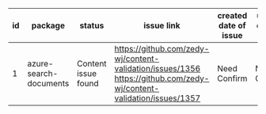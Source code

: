 
| id | package | status | issue link | created date of issue | update date of issue | run date of pipeline | pipeline run link |
|----|---------|--------|------------|-----------------------|----------------------| ---------------------| ----------------- |
| 1 | azure-search-documents | Content issue found | https://github.com/zedy-wj/content-validation/issues/1356 https://github.com/zedy-wj/content-validation/issues/1357  | Need Confirm | Need Confirm | 4/23/2025 2:49:40 AM | https://dev.azure.com/test-organi2/content-validation-automation/_build/results?buildId=3 |